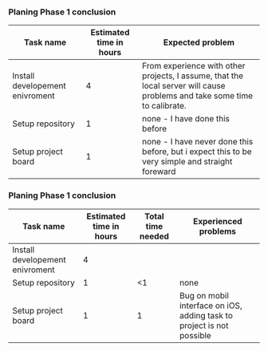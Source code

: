 ### Planing Phase 1 conclusion

|Task name|Estimated time in hours| Expected problem|
|-----|--------------|----|
|Install developement enivroment|4| From experience with other projects, I assume, that the local server will cause problems and take some time to calibrate.|
|Setup repository|1      | none - I have done this before|
|Setup project board| 1| none - I have never done this before, but i expect this to be very simple and straight foreward|

### Planing Phase 1 conclusion

|Task name|Estimated time in hours| Total time needed| Experienced problems|
|-----|----|----|-----|
|Install developement enivroment|4|||
|Setup repository|1      | <1 |none|
|Setup project board| 1|1|Bug on mobil interface on iOS, adding task to project is not possible|
